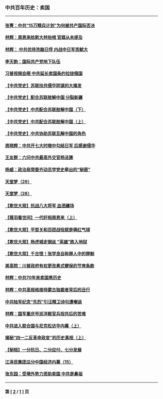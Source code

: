 ### 中共百年历史：卖国
---
#### [张菁：中共“15万精兵计划”为何被共产国际否决](../../pages/nf1176117/n13967677.md?07030430) 
#### [林辉：周恩来给斯大林抬棺 官媒从未提及](../../pages/nf1176117/n13961173.md?07030430) 
#### [林辉： 中共优待洗脑日俘 内战中日军贡献大](../../pages/nf1176117/n13624644.md?07030430) 
#### [李天韵：国际共产党地下队伍](../../pages/nf1176117/n13611808.md?07030430) 
#### [习普视频会晤 中共延长卖国条约拉拢俄国](../../pages/nf1176117/n13060971.md?07030430) 
#### [【中共党史】苏联扶共侵华阴谋的大揭发](../../pages/nf1176117/n13056050.md?07030430) 
#### [【中共党史】配合苏联肢解中国 分裂新疆](../../pages/nf1176117/n13040700.md?07030430) 
#### [【中共党史】中共配合苏联肢解中国（下）](../../pages/nf1176117/n13035660.md?07030430) 
#### [【中共党史】中共配合苏联肢解中国（上）](../../pages/nf1176117/n13030262.md?07030430) 
#### [【中共党史】中共协助苏联瓦解中国的角色](../../pages/nf1176117/n13018109.md?07030430) 
#### [周晓辉：中共开七大时暗中勾结日军 后感谢侵华](../../pages/nf1176117/n12921960.md?07030430) 
#### [王友群：六问中共最高外交官杨洁篪](../../pages/nf1176117/n12836495.md?07030430) 
#### [杨威：政治局常委齐动员学党史牵出的“秘密”](../../pages/nf1176117/n12764642.md?07030430) 
#### [天堂梦（29）](../../pages/nf1176117/n12408465.md?07030430) 
#### [天堂梦（28）](../../pages/nf1176117/n12408309.md?07030430) 
#### [【欺世大观】抗战八大将军 血洒疆场](../../pages/nf1176117/n12357044.md?07030430) 
#### [【薇羽看世间】一代奸相周恩来（上）](../../pages/nf1176117/n12401109.md?07030430) 
#### [【欺世大观】平型关和百团战役就是俩红气球](../../pages/nf1176117/n12359157.md?07030430) 
#### [【欺世大观】杨虎城走钢丝 “英雄”跌入地狱](../../pages/nf1176117/n12358840.md?07030430) 
#### [【欺世大观】千古恨！张学良自称罪人中的罪魁](../../pages/nf1176117/n12358629.md?07030430) 
#### [美高院：川普政府有权更改奥式健保的节育条款](../../pages/nf1176117/n12242171.md?07030430) 
#### [林辉：中共70年来卖国黑历史](../../pages/nf1176117/n11552181.md?07030430) 
#### [林辉：中共高规格接待蒙古独裁者背后的丑行](../../pages/nf1176117/n11225005.md?07030430) 
#### [中共陆军纪念“先烈”引汪精卫诗句遭嘲讽](../../pages/nf1176117/n11153345.md?07030430) 
#### [林辉：国军重庆号巡洋舰官兵投共后的苦难](../../pages/nf1176117/n10997801.md?07030430) 
#### [中共进入联合国与尼克松访华内幕（上）](../../pages/nf1176117/n10138788.md?07030430) 
#### [揭秘“四一二反革命政变”的历史真相（上）](../../pages/nf1176117/n9996650.md?07030430) 
#### [【秘档】一分抗日、二分应付、七分发展](../../pages/nf1176117/n9331484.md?07030430) 
#### [江泽民集团瓜分中国经济内幕（15）](../../pages/nf1176117/n9268584.md?07030430) 
#### [张东园：受境外势力资助卖国 中共是鼻祖](../../pages/nf1176117/n9272480.md?07030430) 

---
#### 第 [ [2](./2.md?07030430) / [1](./1.md?07030430) ] 页
